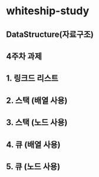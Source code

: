 # whiteship-study
DataStructure(자료구조)
----------------

4주차 과제
-----------------
## 1. 링크드 리스트
## 2. 스택 (배열 사용)
## 3. 스택 (노드 사용)
## 4. 큐 (배열 사용)
## 5. 큐 (노드 사용)
